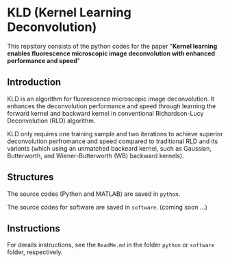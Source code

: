 # KLD (Kernel Learning Deconvolution)

This repsitory consists of the python codes for the paper "**Kernel learning enables fluorescence microscopic image deconvolution with enhanced performance and speed**"

## Introduction 
KLD is an algorithm for fluorescence microscopic image deconvolution.
It enhances the deconvolution performance and speed through learning the forward kernel and backward kernel in conventional Richardson-Lucy Deconvolution (RLD) algorithm.

KLD only requires one training sample and two iterations to achieve superior deconvolution perfromance and speed compared to traditional RLD and its variants (which using an unmatched backeard kernel, such as Gaussian, Butterworth, and Wiener-Butterworth (WB) backward kernels).

## Structures
The source codes (Python and MATLAB) are saved in `python`.

The source codes for software are saved in `software`. (coming soon ...)

## Instructions
For derails instructions, see the `ReadMe.md` in the folder `python` or `software` folder, respectively.

